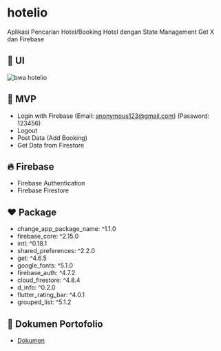 # hotelio
Aplikasi Pencarian Hotel/Booking Hotel dengan State Management Get X dan Firebase


## :iphone: UI
![bwa hotelio](https://github.com/RizkyFaisalRafi/Hotelio/assets/87520408/8ea75af9-03e2-49f9-b9d4-db50dc1032c0)

## :page_with_curl: MVP
- Login with Firebase (Email: anonymous123@gmail.com) (Password: 123456)
- Logout
- Post Data (Add Booking)
- Get Data from Firestore

## :fire: Firebase
- Firebase Authentication
- Firebase Firestore

## :hearts: Package
- change_app_package_name: ^1.1.0
- firebase_core: ^2.15.0
- intl: ^0.18.1
- shared_preferences: ^2.2.0
- get: ^4.6.5
- google_fonts: ^5.1.0
- firebase_auth: ^4.7.2
- cloud_firestore: ^4.8.4
- d_info: ^0.2.0
- flutter_rating_bar: ^4.0.1
- grouped_list: ^5.1.2
  
## :file_folder: Dokumen Portofolio
- [Dokumen](https://drive.google.com/drive/folders/13oUWpg640uBxBFqxggsxZSTJ32Qtrbx3?usp=sharing)
